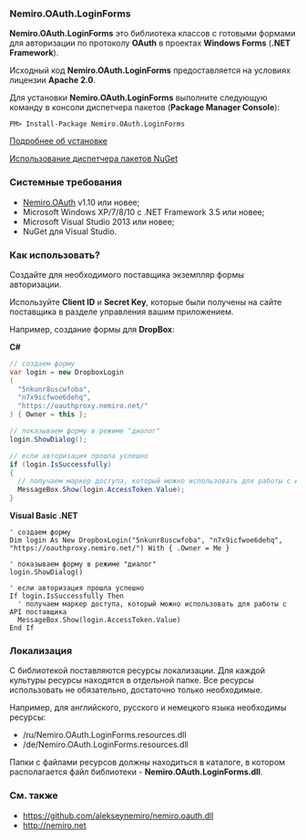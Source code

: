 ### Nemiro.OAuth.LoginForms

**Nemiro.OAuth.LoginForms** это библиотека классов с готовыми формами для авторизации по протоколу **OAuth** в проектах **Windows Forms** (**.NET Framework**).

Исходный код **Nemiro.OAuth.LoginForms** предоставляется на условиях лицензии **Apache 2.0**.

Для установки **Nemiro.OAuth.LoginForms** выполните следующую команду в консоли диспетчера пакетов (**Package Manager Console**):

`PM> Install-Package Nemiro.OAuth.LoginForms`

[Подробнее об установке](https://www.nuget.org/packages/Nemiro.OAuth.LoginForms/)

[Использование диспетчера пакетов NuGet](http://docs.nuget.org/consume/package-manager-console)

### Системные требования

* [Nemiro.OAuth](https://github.com/alekseynemiro/nemiro.oauth.dll) v1.10 или новее;
* Microsoft Windows XP/7/8/10 с .NET Framework 3.5 или новее;
* Microsoft Visual Studio 2013 или новее;
* NuGet для Visual Studio.

### Как использовать?

Создайте для необходимого поставщика экземпляр формы авторизации.

Используйте **Client ID** и **Secret Key**, которые были получены на сайте поставщика в разделе управления вашим приложением.

Например, создание формы для **DropBox**:

**C#**
```C#
// создаем форму
var login = new DropboxLogin
(
  "5nkunr8uscwfoba", 
  "n7x9icfwoe6dehq", 
  "https://oauthproxy.nemiro.net/"
) { Owner = this };

// показываем форму в режиме "диалог"
login.ShowDialog();

// если авторизация прошла успешно
if (login.IsSuccessfully)
{
  // получаем маркер доступа, который можно использовать для работы с API поставщика
  MessageBox.Show(login.AccessToken.Value);
}
```

**Visual Basic .NET**
```VBNet
' создаем форму
Dim login As New DropboxLogin("5nkunr8uscwfoba", "n7x9icfwoe6dehq", "https://oauthproxy.nemiro.net/") With { .Owner = Me }

' показываем форму в режиме "диалог"
login.ShowDialog()

' если авторизация прошла успешно
If login.IsSuccessfully Then
  ' получаем маркер доступа, который можно использовать для работы с API поставщика
  MessageBox.Show(login.AccessToken.Value)
End If
```

### Локализация

С библиотекой поставляются ресурсы локализации. 
Для каждой культуры ресурсы находятся в отдельной папке.
Все ресурсы использовать не обязательно, достаточно только необходимые.

Например, для английского, русского и немецкого языка необходимы ресурсы:
* /ru/Nemiro.OAuth.LoginForms.resources.dll
* /de/Nemiro.OAuth.LoginForms.resources.dll

Папки с файлами ресурсов должны находиться в каталоге, в котором располагается файл библиотеки - **Nemiro.OAuth.LoginForms.dll**.

### См. также

* https://github.com/alekseynemiro/nemiro.oauth.dll
* http://nemiro.net
